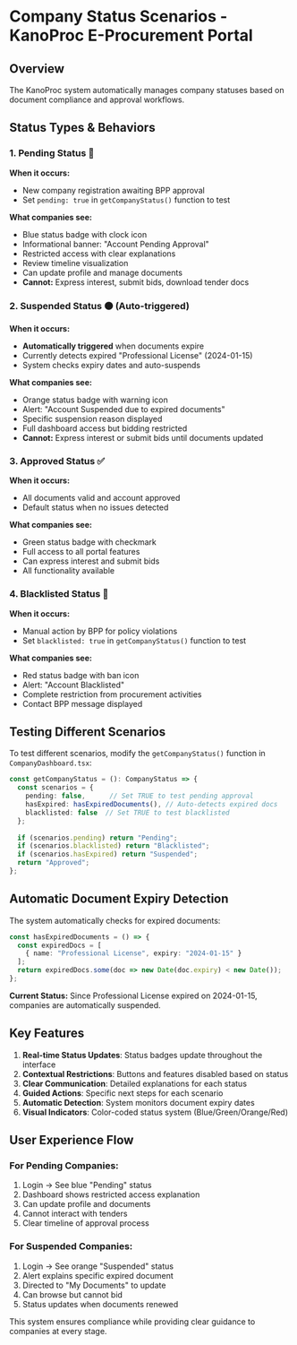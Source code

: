 # Company Status Scenarios - KanoProc E-Procurement Portal

## Overview
The KanoProc system automatically manages company statuses based on document compliance and approval workflows.

## Status Types & Behaviors

### 1. **Pending Status** 🔵
**When it occurs:**
- New company registration awaiting BPP approval
- Set `pending: true` in `getCompanyStatus()` function to test

**What companies see:**
- Blue status badge with clock icon
- Informational banner: "Account Pending Approval"
- Restricted access with clear explanations
- Review timeline visualization
- Can update profile and manage documents
- **Cannot:** Express interest, submit bids, download tender docs

### 2. **Suspended Status** 🟠 (Auto-triggered)
**When it occurs:**
- **Automatically triggered** when documents expire
- Currently detects expired "Professional License" (2024-01-15)
- System checks expiry dates and auto-suspends

**What companies see:**
- Orange status badge with warning icon
- Alert: "Account Suspended due to expired documents"
- Specific suspension reason displayed
- Full dashboard access but bidding restricted
- **Cannot:** Express interest or submit bids until documents updated

### 3. **Approved Status** ✅
**When it occurs:**
- All documents valid and account approved
- Default status when no issues detected

**What companies see:**
- Green status badge with checkmark
- Full access to all portal features
- Can express interest and submit bids
- All functionality available

### 4. **Blacklisted Status** 🔴
**When it occurs:**
- Manual action by BPP for policy violations
- Set `blacklisted: true` in `getCompanyStatus()` function to test

**What companies see:**
- Red status badge with ban icon
- Alert: "Account Blacklisted"
- Complete restriction from procurement activities
- Contact BPP message displayed

## Testing Different Scenarios

To test different scenarios, modify the `getCompanyStatus()` function in `CompanyDashboard.tsx`:

```typescript
const getCompanyStatus = (): CompanyStatus => {
  const scenarios = {
    pending: false,      // Set TRUE to test pending approval
    hasExpired: hasExpiredDocuments(), // Auto-detects expired docs
    blacklisted: false  // Set TRUE to test blacklisted
  };
  
  if (scenarios.pending) return "Pending";
  if (scenarios.blacklisted) return "Blacklisted";
  if (scenarios.hasExpired) return "Suspended";
  return "Approved";
};
```

## Automatic Document Expiry Detection

The system automatically checks for expired documents:

```typescript
const hasExpiredDocuments = () => {
  const expiredDocs = [
    { name: "Professional License", expiry: "2024-01-15" }
  ];
  return expiredDocs.some(doc => new Date(doc.expiry) < new Date());
};
```

**Current Status:** Since Professional License expired on 2024-01-15, companies are automatically suspended.

## Key Features

1. **Real-time Status Updates**: Status badges update throughout the interface
2. **Contextual Restrictions**: Buttons and features disabled based on status
3. **Clear Communication**: Detailed explanations for each status
4. **Guided Actions**: Specific next steps for each scenario
5. **Automatic Detection**: System monitors document expiry dates
6. **Visual Indicators**: Color-coded status system (Blue/Green/Orange/Red)

## User Experience Flow

### For Pending Companies:
1. Login → See blue "Pending" status
2. Dashboard shows restricted access explanation
3. Can update profile and documents
4. Cannot interact with tenders
5. Clear timeline of approval process

### For Suspended Companies:
1. Login → See orange "Suspended" status  
2. Alert explains specific expired document
3. Directed to "My Documents" to update
4. Can browse but cannot bid
5. Status updates when documents renewed

This system ensures compliance while providing clear guidance to companies at every stage.
